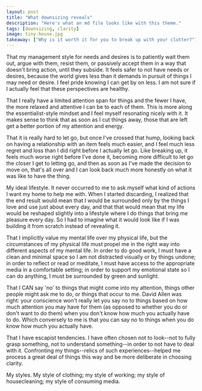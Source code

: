 ```yaml
---
layout: post
title: "What downsizing reveals"
description: "Here's what an md file looks like with this theme."
tags: [downsizing, clarity]
image: tiny-house.jpg
takeaway: ["Why is it worth it for you to break up with your clutter?"]
---
```


That my management style for needs and desires is to patiently wait them out, argue with them, resist them, or passively accept them in a way that doesn't bring action, until they subside. It feels safer to not have needs or desires, because the world gives less than it demands in pursuit of things I may need or desire. I feel pride knowing I can get by on less. I am not sure if I actually feel that these perspectives are healthy.

That I really have a limited attention span for things and the fewer I have, the more relaxed and attentive I can be to each of them. This is more along the essentialist-style mindset and I feel myself resonating nicely with it. It makes sense to think that as soon as I cut things away, those that are left get a better portion of my attention and energy.

That it is really hard to let go, but once I've crossed that hump, looking back on having a relationship with an item feels much easier, and I feel much less regret and loss than I did right before I actually let go. Like breaking up, it feels much worse right before I've done it, becoming more difficult to let go the closer I get to letting go, and then as soon as I've made the decision to move on, that's all over and I can look back much more honestly on what it was like to have the thing.

My ideal lifestyle. It never occurred to me to ask myself what kind of actions I want my home to help me with. When I started discarding, I realized that the end result would mean that I would be surrounded only by the things I love and use just about every day, and that that would mean that my life would be reshaped slightly into a lifestyle where I do things that bring me pleasure every day. So I had to imagine what it would look like if I was building it from scratch instead of revealing it.

That I implicitly value my mental life over my physical life, but the circumstances of my physical life must propel me in the right way into different aspects of my mental life. In order to do good work, I must have a clean and minimal space so I am not distracted visually or by things undone; in order to reflect or read or meditate, I must have access to the appropriate media in a comfortable setting; in order to support my emotional state so I can do anything, I must be surrounded by green and sunlight.

That I CAN say 'no' to things that might come into my attention, things other people might ask me to do, or things that occur to me. David Allen was right: your conscience won't really let you say no to things based on how much attention you may have for them (as opposed to whether you do or don't want to do them) when you don't know how much you actually have to do. Which conversely to me is that you can say no to things when you do know how much you actually have.

That I have escapist tendencies. I have often chosen not to look--not to fully grasp something, not to understand something--in order to not have to deal with it. Confronting my things--relics of such experiences--helped me process a great deal of things this way and be more deliberate in choosing clarity.

My styles. My style of clothing; my style of working; my style of housecleaning; my style of consuming media.
